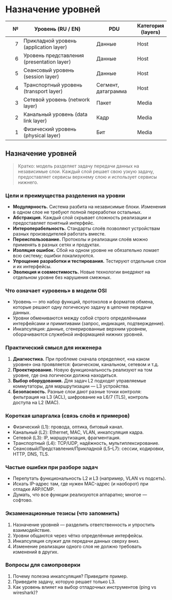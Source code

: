 # Назначение уровней

<table><thead><tr><th width="58.985107421875" align="right">№</th><th width="375.34222412109375">Уровень (RU / EN)</th><th width="140.098876953125">PDU</th><th>Категория (layers)</th></tr></thead><tbody><tr><td align="right">7</td><td>Прикладной уровень (application layer)</td><td>Данные</td><td>Host</td></tr><tr><td align="right">6</td><td>Уровень представления (presentation layer)</td><td>Данные</td><td>Host</td></tr><tr><td align="right">5</td><td>Сеансовый уровень (session layer)</td><td>Данные</td><td>Host</td></tr><tr><td align="right">4</td><td>Транспортный уровень (transport layer)</td><td>Сегмент, датаграмма</td><td>Host</td></tr><tr><td align="right">3</td><td>Сетевой уровень (network layer)</td><td>Пакет</td><td>Media</td></tr><tr><td align="right">2</td><td>Канальный уровень (data link layer)</td><td>Кадр</td><td>Media</td></tr><tr><td align="right">1</td><td>Физический уровень (physical layer)</td><td>Бит</td><td>Media</td></tr></tbody></table>

## Назначение уровней

> Кратко: модель разделяет задачу передачи данных на независимые слои. Каждый слой решает свою узкую задачу, предоставляет сервисы верхнему слою и использует сервисы нижнего.

### Цели и преимущества разделения на уровни

* **Модулярность.** Система разбита на независимые блоки. Изменения в одном слое не требуют полной переработки остальных.
* **Абстракция.** Каждый слой скрывает сложность реализации и предоставляет понятный интерфейс.
* **Интероперабельность.** Стандарты слоёв позволяют устройствам разных производителей работать вместе.
* **Переиспользование.** Протоколы и реализации слоёв можно применять в разных сетях и продуктах.
* **Изоляция ошибок.** Сбой на одном уровне не обязательно ломает всю систему; ошибки локализуются.
* **Упрощение разработки и тестирования.** Тестируют отдельные слои и их интерфейсы.
* **Эволюция и совместимость.** Новые технологии внедряют на отдельном уровне без нарушения смежных.

### Что означает «уровень» в модели OSI

* Уровень — это набор функций, протоколов и форматов обмена, которые решают одну логическую задачу в цепочке передачи данных.
* Уровни обмениваются между собой строго определёнными интерфейсами и примитивами (запрос, индикация, подтверждение).
* Инкапсуляция: данные, сгенерированные верхним уровнем, оборачиваются служебной информацией нижних уровней.

### Практический смысл для инженера

1. **Диагностика.** При проблеме сначала определяют, «на каком уровне» она проявляется: физическом, канальном, сетевом и т.д.
2. **Проектирование.** Новую функциональность реализуют на том уровне, где она логически должна находиться.
3. **Выбор оборудования.** Для задач L2 подходят управляемые коммутаторы, для маршрутизации — L3 устройства.
4. **Безопасность.** Разные слои дают разные точки контроля: фильтрация на L3 (ACL), шифрование на L6/7 (TLS), контроль доступа на L2 (MAC).

### Короткая шпаргалка (связь слоёв и примеров)

* Физический (L1): провода, оптика, битовый канал.
* Канальный (L2): Ethernet, MAC, VLAN, инкапсуляция кадра.
* Сетевой (L3): IP, маршрутизация, фрагментация.
* Транспортный (L4): TCP/UDP, надёжность, мультиплексирование.
* Сеансовый/Представления/Прикладной (L5–L7): сессии, кодировки, HTTP, DNS, TLS.

### Частые ошибки при разборе задач

* Перепутать функциональность L2 и L3 (например, VLAN vs подсеть).
* Искать IP-адрес там, где нужен MAC-адрес (и наоборот) при отладке ARP/ICMP.
* Думать, что все функции реализуются аппаратно; многое — софтово.

### Экзаменационные тезисы (что запомнить)

1. Назначение уровней — разделить ответственность и упростить взаимодействие.
2. Уровни общаются через чётко определённые интерфейсы.
3. Инкапсуляция служит для передачи данных сверху вниз.
4. Изменение реализации одного слоя не должно требовать изменений в других.

### Вопросы для самопроверки

1. Почему полезна инкапсуляция? Приведите пример.
2. Приведите задачу, которую решает только L3.
3. Как уровень влияет на выбор отладочных инструментов (ping vs wireshark)?
